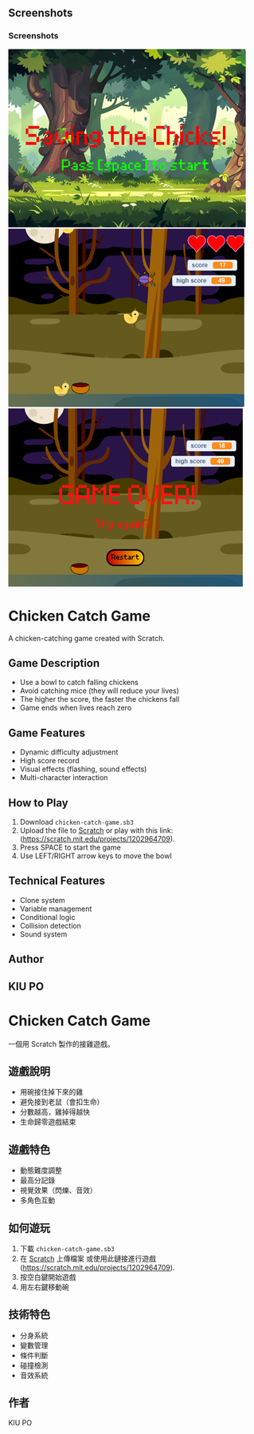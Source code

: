 ## Screenshots

### Screenshots
![Cover](Cover.png)
![Game Playing](gameplaying.png)
![Game Over](gameover.png)

# Chicken Catch Game
A chicken-catching game created with Scratch.

## Game Description
- Use a bowl to catch falling chickens
- Avoid catching mice (they will reduce your lives)
- The higher the score, the faster the chickens fall
- Game ends when lives reach zero

## Game Features
- Dynamic difficulty adjustment
- High score record
- Visual effects (flashing, sound effects)
- Multi-character interaction

## How to Play
1. Download `chicken-catch-game.sb3`
2. Upload the file to [Scratch](https://scratch.mit.edu/) or play with this link: (https://scratch.mit.edu/projects/1202964709).
3. Press SPACE to start the game
4. Use LEFT/RIGHT arrow keys to move the bowl

## Technical Features
- Clone system
- Variable management
- Conditional logic
- Collision detection
- Sound system

## Author
KIU PO
---
# Chicken Catch Game
一個用 Scratch 製作的接雞遊戲。

## 遊戲說明
- 用碗接住掉下來的雞
- 避免接到老鼠（會扣生命）
- 分數越高，雞掉得越快
- 生命歸零遊戲結束

## 遊戲特色
- 動態難度調整
- 最高分記錄
- 視覺效果（閃爍、音效）
- 多角色互動

## 如何遊玩
1. 下載 `chicken-catch-game.sb3` 
2. 在 [Scratch](https://scratch.mit.edu/) 上傳檔案 或使用此鏈接進行遊戲(https://scratch.mit.edu/projects/1202964709).
3. 按空白鍵開始遊戲
4. 用左右鍵移動碗

## 技術特色
- 分身系統
- 變數管理
- 條件判斷
- 碰撞檢測
- 音效系統

## 作者
KIU PO


